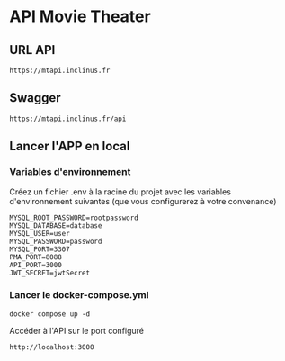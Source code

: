 # API Movie Theater

## URL API
```
https://mtapi.inclinus.fr
```

## Swagger
```
https://mtapi.inclinus.fr/api
```

## Lancer l'APP en local 

### Variables d'environnement
Créez un fichier .env à la racine du projet avec les variables d'environnement suivantes (que vous configurerez à votre convenance)
```
MYSQL_ROOT_PASSWORD=rootpassword
MYSQL_DATABASE=database
MYSQL_USER=user
MYSQL_PASSWORD=password
MYSQL_PORT=3307
PMA_PORT=8088
API_PORT=3000
JWT_SECRET=jwtSecret
```

### Lancer le docker-compose.yml
```
docker compose up -d
```

Accéder à l'API sur le port configuré

```
http://localhost:3000
```
